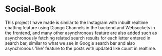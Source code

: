 # Social-Book
This project I have made is similar to the Instagram with inbuilt realtime chatting feature using Django Channels in the backend and Websockets in the frontend, and many other asynchronous feature are also added such as asynchronously fetching related search results for each letter entered in search bar, similar to what we see in Google search bar and also asynchronous 'like' feature to the posts with updated like count in realtime. 
